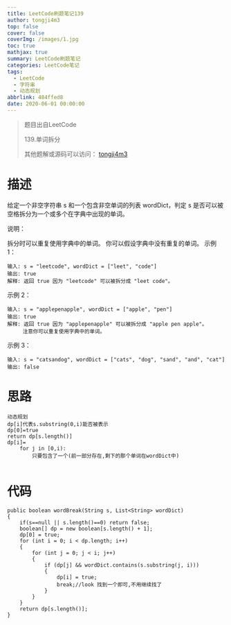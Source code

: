 ```yaml
---
title: LeetCode刷题笔记139
author: tongji4m3
top: false
cover: false
coverImg: /images/1.jpg
toc: true
mathjax: true
summary: LeetCode刷题笔记
categories: LeetCode笔记
tags:
  - LeetCode
  - 字符串
  - 动态规划
abbrlink: 484ffed8
date: 2020-06-01 00:00:00
---
```


> 题目出自LeetCode
>
>  139.单词拆分
>
>  其他题解或源码可以访问： [tongji4m3](https://github.com/tongji4m3/LeetCode)



# 描述

给定一个非空字符串 s 和一个包含非空单词的列表 wordDict，判定 s 是否可以被空格拆分为一个或多个在字典中出现的单词。

说明：

拆分时可以重复使用字典中的单词。
		你可以假设字典中没有重复的单词。
示例 1：

```
输入: s = "leetcode", wordDict = ["leet", "code"]
输出: true
解释: 返回 true 因为 "leetcode" 可以被拆分成 "leet code"。
```
示例 2：
```
输入: s = "applepenapple", wordDict = ["apple", "pen"]
输出: true
解释: 返回 true 因为 "applepenapple" 可以被拆分成 "apple pen apple"。
     注意你可以重复使用字典中的单词。
```
示例 3：
```
输入: s = "catsandog", wordDict = ["cats", "dog", "sand", "and", "cat"]
输出: false
```

# 思路

```
动态规划
dp[i]代表s.substring(0,i)能否被表示
dp[0]=true
return dp[s.length()]
dp[i]=
	for j in [0,i):
		只要包含了一个(前一部分存在,剩下的那个单词在wordDict中)
		
```





# 代码

```
public boolean wordBreak(String s, List<String> wordDict)
{
    if(s==null || s.length()==0) return false;
    boolean[] dp = new boolean[s.length() + 1];
    dp[0] = true;
    for (int i = 0; i < dp.length; i++)
    {
        for (int j = 0; j < i; j++)
        {
            if (dp[j] && wordDict.contains(s.substring(j, i)))
            {
                dp[i] = true;
                break;//look 找到一个即可,不用继续找了
            }
        }
    }
    return dp[s.length()];
}
```


